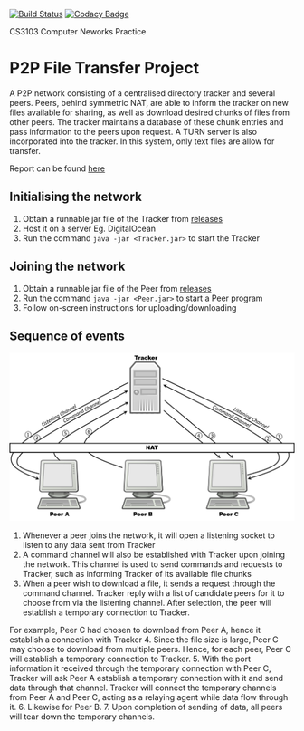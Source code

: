 [![Build Status](https://travis-ci.com/cs3103group3/cs3103.svg?branch=master)](https://travis-ci.com/cs3103group3/cs3103)
[![Codacy Badge](https://api.codacy.com/project/badge/Grade/c24df2eef478408bb5bc1d86c800624e)](https://www.codacy.com/app/cs3103group3/cs3103?utm_source=github.com&amp;utm_medium=referral&amp;utm_content=cs3103group3/cs3103&amp;utm_campaign=Badge_Grade)

CS3103 Computer Neworks Practice

# P2P File Transfer Project
A P2P network consisting of a centralised directory tracker and several peers. Peers, behind symmetric NAT, are able to inform the tracker on new files available for sharing, as well as download desired chunks of files from other peers. The tracker maintains a database of these chunk entries and pass information to the peers upon request. A TURN server is also incorporated into the tracker.
In this system, only text files are allow for transfer.

Report can be found [here](docs/Report.pdf)

## Initialising the network 
1. Obtain a runnable jar file of the Tracker from [releases](https://github.com/cs3103group3/cs3103/releases)
2. Host it on a server Eg. DigitalOcean
3. Run the command `java -jar <Tracker.jar>` to start the Tracker

## Joining the network
1. Obtain a runnable jar file of the Peer from [releases](https://github.com/cs3103group3/cs3103/releases)
2. Run the command `java -jar <Peer.jar>` to start a Peer program
3. Follow on-screen instructions for uploading/downloading

## Sequence of events
![Network Topology](docs/img/topology.png)
1. Whenever a peer joins the network, it will open a listening socket to listen to any data sent from Tracker
2. A command channel will also be established with Tracker upon joining the network. This channel is used to send commands and requests to Tracker, such as informing Tracker of its available file chunks
3. When a peer wish to download a file, it sends a request through the command channel. Tracker reply with a list of candidate peers for it to choose from via the listening channel. After selection, the peer will establish a temporary connection to Tracker.

For example, Peer C had chosen to download from Peer A, hence it establish a connection with Tracker
4. Since the file size is large, Peer C may choose to download from multiple peers. Hence, for each peer, Peer C will establish a temporary connection to Tracker.
5. With the port information it received through the temporary connection with Peer C, Tracker will ask Peer A establish a temporary connection with it and send data through that channel. Tracker will connect the temporary channels from Peer A and Peer C, acting as a relaying agent while data flow through it.
6. Likewise for Peer B.
7. Upon completion of sending of data, all peers will tear down the temporary channels.